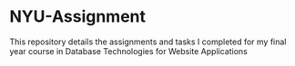 # NYU-Assignment
This repository details the assignments and tasks I completed for my final year course in Database Technologies for Website Applications
